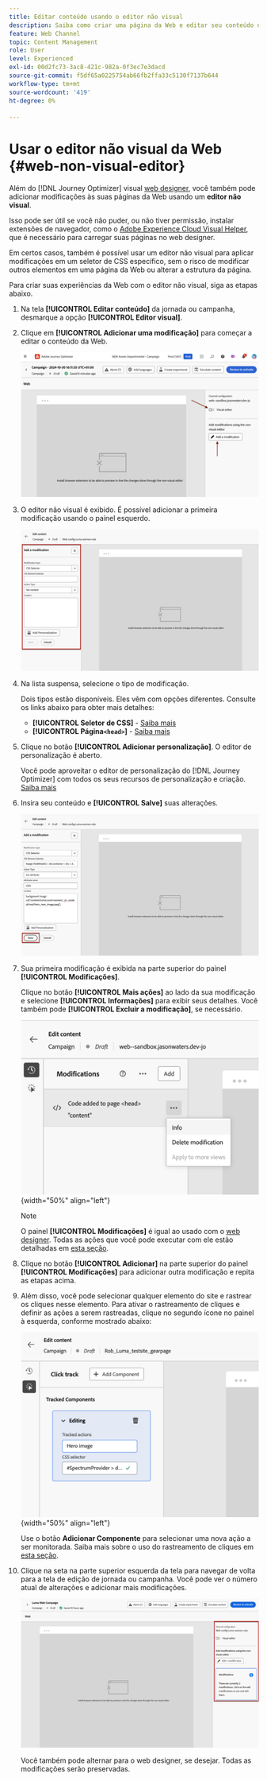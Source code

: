 ```yaml
---
title: Editar conteúdo usando o editor não visual
description: Saiba como criar uma página da Web e editar seu conteúdo usando o editor não visual do Journey Optimizer
feature: Web Channel
topic: Content Management
role: User
level: Experienced
exl-id: 00d2fc73-3ac8-421c-982a-0f3ec7e3dacd
source-git-commit: f5df65a0225754ab66fb2ffa33c5130f7137b644
workflow-type: tm+mt
source-wordcount: '419'
ht-degree: 0%

---
```


# Usar o editor não visual da Web {#web-non-visual-editor}

Além do [!DNL Journey Optimizer] visual [web designer](web-visual-editor.md), você também pode adicionar modificações às suas páginas da Web usando um **editor não visual**.

Isso pode ser útil se você não puder, ou não tiver permissão, instalar extensões de navegador, como o [Adobe Experience Cloud Visual Helper](web-prerequisites.md#visual-authoring-prerequisites), que é necessário para carregar suas páginas no web designer.

Em certos casos, também é possível usar um editor não visual para aplicar modificações em um seletor de CSS específico, sem o risco de modificar outros elementos em uma página da Web ou alterar a estrutura da página.

Para criar suas experiências da Web com o editor não visual, siga as etapas abaixo.

1. Na tela **[!UICONTROL Editar conteúdo]** da jornada ou campanha, desmarque a opção **[!UICONTROL Editor visual]**.

1. Clique em **[!UICONTROL Adicionar uma modificação]** para começar a editar o conteúdo da Web.

   ![](assets/web-campaign-add-modification-button.png)

1. O editor não visual é exibido. É possível adicionar a primeira modificação usando o painel esquerdo.

   ![](assets/web-non-visual-editor.png)

1. Na lista suspensa, selecione o tipo de modificação.

   Dois tipos estão disponíveis. Eles vêm com opções diferentes. Consulte os links abaixo para obter mais detalhes:

   * **[!UICONTROL Seletor de CSS]** - [Saiba mais](manage-web-modifications.md#css-selector)
   * **[!UICONTROL Página`<head>`]** - [Saiba mais](manage-web-modifications.md#page-head)

1. Clique no botão **[!UICONTROL Adicionar personalização]**. O editor de personalização é aberto.

   Você pode aproveitar o editor de personalização do [!DNL Journey Optimizer] com todos os seus recursos de personalização e criação. [Saiba mais](../personalization/personalization-build-expressions.md)

1. Insira seu conteúdo e **[!UICONTROL Salve]** suas alterações.

   ![](assets/web-non-visual-editor-ex-save.png)

1. Sua primeira modificação é exibida na parte superior do painel **[!UICONTROL Modificações]**.

   Clique no botão **[!UICONTROL Mais ações]** ao lado da sua modificação e selecione **[!UICONTROL Informações]** para exibir seus detalhes. Você também pode **[!UICONTROL Excluir a modificação]**, se necessário.

   ![](assets/web-non-visual-editor-ex-more.png){width="50%" align="left"}

   >[!NOTE]
   >
   >O painel **[!UICONTROL Modificações]** é igual ao usado com o [web designer](web-visual-editor.md). Todas as ações que você pode executar com ele estão detalhadas em [esta seção](manage-web-modifications.md#use-modifications-pane).

1. Clique no botão **[!UICONTROL Adicionar]** na parte superior do painel **[!UICONTROL Modificações]** para adicionar outra modificação e repita as etapas acima.


1. Além disso, você pode selecionar qualquer elemento do site e rastrear os cliques nesse elemento. Para ativar o rastreamento de cliques e definir as ações a serem rastreadas, clique no segundo ícone no painel à esquerda, conforme mostrado abaixo:

   ![](assets/web-campaign-click.png){width="50%" align="left"}

   Use o botão **Adicionar Componente** para selecionar uma nova ação a ser monitorada. Saiba mais sobre o uso do rastreamento de cliques em [esta seção](monitor-web-experiences.md#use-click-tracking).


1. Clique na seta na parte superior esquerda da tela para navegar de volta para a tela de edição de jornada ou campanha. Você pode ver o número atual de alterações e adicionar mais modificações.

   ![](assets/web-campaign-modifications.png)

   Você também pode alternar para o web designer, se desejar. Todas as modificações serão preservadas.
